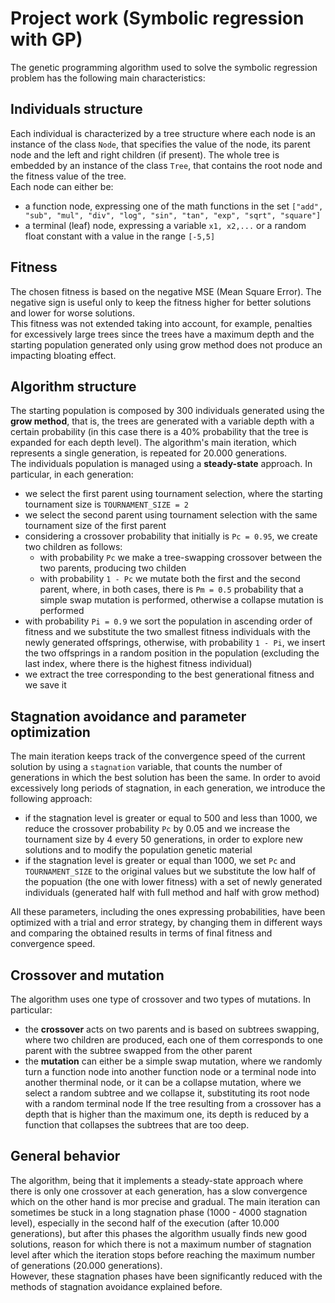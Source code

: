 # Project work (Symbolic regression with GP)
The genetic programming algorithm used to solve the symbolic regression problem has the following main characteristics:

## Individuals structure
Each individual is characterized by a tree structure where each node is an instance of the class `Node`, that specifies the value of the node, its parent node and the left and right children (if present).
The whole tree is embedded by an instance of the class `Tree`, that contains the root node and the fitness value of the tree.<br>
Each node can either be:
- a function node, expressing one of the math functions in the set `["add", "sub", "mul", "div", "log", "sin", "tan", "exp", "sqrt", "square"]`
- a terminal (leaf) node, expressing a variable `x1, x2,...` or a random float constant with a value in the range `[-5,5]`

## Fitness 
The chosen fitness is based on the negative MSE (Mean Square Error). The negative sign is useful only to keep the fitness higher for better solutions and lower for worse solutions.<br>
This fitness was not extended taking into account, for example, penalties for excessively large trees since the trees have a maximum depth and the starting population generated only using grow method does not produce an impacting bloating effect.

## Algorithm structure
The starting population is composed by 300 individuals generated using the **grow method**, that is, the trees are generated with a variable depth with a certain probability (in this case there is a 40% probability that the tree is expanded for each depth level). The algorithm's main iteration, which represents a single generation, is repeated for 20.000 generations.<br>
The individuals population is managed using a **steady-state** approach. In particular, in each generation:
- we select the first parent using tournament selection, where the starting tournament size is `TOURNAMENT_SIZE = 2`
- we select the second parent using tournament selection with the same tournament size of the first parent
- considering a crossover probability that initially is `Pc = 0.95`, we create two children as follows:
  - with probability `Pc` we make a tree-swapping crossover between the two parents, producing two childen
  - with probability `1 - Pc` we mutate both the first and the second parent, where, in both cases, there is `Pm = 0.5` probability that a simple swap mutation is performed, otherwise a collapse mutation is performed
- with probability `Pi = 0.9` we sort the population in ascending order of fitness and we substitute the two smallest fitness individuals with the newly generated offsprings, otherwise, with probability `1 - Pi`, we insert the two offsprings in a random position in the population (excluding the last index, where there is the highest fitness individual)
- we extract the tree corresponding to the best generational fitness and we save it

## Stagnation avoidance and parameter optimization
The main iteration keeps track of the convergence speed of the current solution by using a `stagnation` variable, that counts the number of generations in which the best solution has been the same. In order to avoid excessively long periods of stagnation, in each generation, we introduce the following approach:
- if the stagnation level is greater or equal to 500 and less than 1000, we reduce the crossover probability `Pc` by 0.05 and we increase the tournament size by 4 every 50 generations, in order to explore new solutions and to modify the population genetic material
- if the stagnation level is greater or equal than 1000, we set `Pc` and `TOURNAMENT_SIZE` to the original values but we substitute the low half of the popuation (the one with lower fitness) with a set of newly generated individuals (generated half with full method and half with grow method)<br>

All these parameters, including the ones expressing probabilities, have been optimized with a trial and error strategy, by changing them in different ways and comparing the obtained results in terms of final fitness and convergence speed.

## Crossover and mutation
The algorithm uses one type of crossover and two types of mutations. In particular:
- the **crossover** acts on two parents and is based on subtrees swapping, where two children are produced, each one of them corresponds to one parent with the subtree swapped from the other parent
- the **mutation** can either be a simple swap mutation, where we randomly turn a function node into another function node or a terminal node into another therminal node, or it can be a collapse mutation, where we select a random subtree and we collapse it, substituting its root node with a random terminal node
If the tree resulting from a crossover has a depth that is higher than the maximum one, its depth is reduced by a function that collapses the subtrees that are too deep.

## General behavior
The algorithm, being that it implements a steady-state approach where there is only one crossover at each generation, has a slow convergence which on the other hand is mor precise and gradual. The main iteration can sometimes be stuck in a long stagnation phase (1000 - 4000 stagnation level), especially in the second half of the execution (after 10.000 generations), but after this phases the algorithm usually finds new good solutions, reason for which there is not a maximum number of stagnation level after which the iteration stops before reaching the maximum number of generations (20.000 generations).<br>
However, these stagnation phases have been significantly reduced with the methods of stagnation avoidance explained before.
